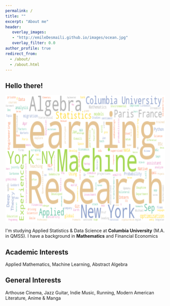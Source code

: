 ```yaml
---
permalink: /
title: ""
excerpt: "About me"
header:
   overlay_images: 
   - "http://emileDesmaili.github.io/images/ocean.jpg"
   overlay_filter: 0.0
author_profile: true
redirect_from: 
  - /about/
  - /about.html 
---
```


**Hello there!**
---

<img src="/images/wordcloud.png" alt="Word Cloud" width="700" height="400">


I'm studying Applied Statistics & Data Science at **Columbia University** (M.A. in QMSS). I have a background in **Mathematics** and Financial Economics


**Academic Interests**
---
Applied Mathematics, Machine Learning, Abstract Algebra



**General Interests**
---

Arthouse Cinema, Jazz Guitar, Indie Music, Running, Modern American Literature, Anime & Manga



